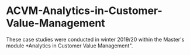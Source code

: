 # ACVM-Analytics-in-Customer-Value-Management
These case studies were conducted in winter 2019/20 within the Master's module *Analytics in Customer Value Management".
